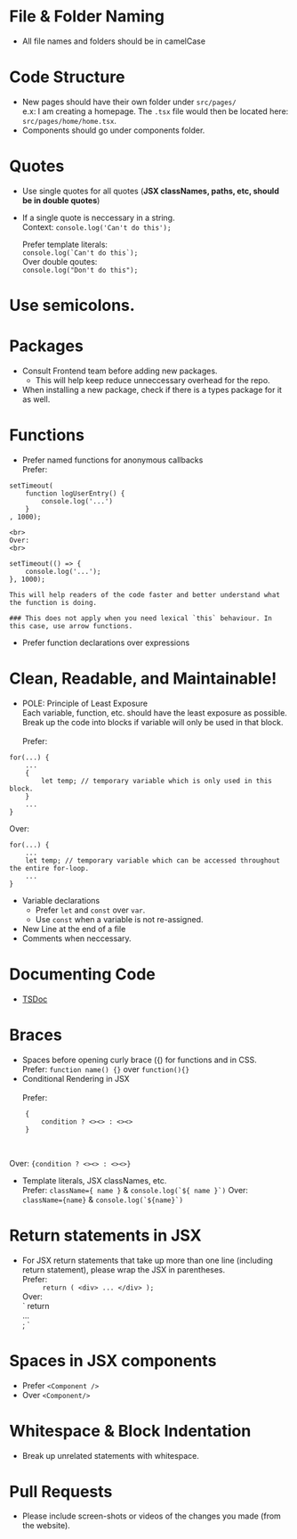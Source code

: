 # File & Folder Naming

-   All file names and folders should be in camelCase

# Code Structure

-   New pages should have their own folder under `src/pages/` <br>
    e.x: I am creating a homepage. The `.tsx` file would then be located here: `src/pages/home/home.tsx`.
-   Components should go under components folder.

# Quotes

-   Use single quotes for all quotes (**JSX classNames, paths, etc, should be in double quotes**)
-   If a single quote is neccessary in a string. <br>
    Context:
    `console.log('Can't do this');`

    Prefer template literals:
    <br>
    `` console.log(`Can't do this`); ``
    <br>
    Over double qoutes:
    <br>
    `console.log("Don't do this");`

# Use semicolons.

# Packages

-   Consult Frontend team before adding new packages.
    -   This will help keep reduce unneccessary overhead for the repo.
-   When installing a new package, check if there is a types package for it as well.

# Functions

-   Prefer named functions for anonymous callbacks
    <br>
    Prefer:
    <br>

```
setTimeout(
    function logUserEntry() {
        console.log('...')
    }
, 1000);
```

    <br>
    Over:
    <br>

```
setTimeout(() => {
    console.log('...');
}, 1000);
```

    This will help readers of the code faster and better understand what the function is doing.

    ### This does not apply when you need lexical `this` behaviour. In this case, use arrow functions.

-   Prefer function declarations over expressions

# Clean, Readable, and Maintainable!

-   POLE: Principle of Least Exposure
    <br>
    Each variable, function, etc. should have the least exposure as possible. Break up the code into blocks if variable will only be used in that block.
    <br><br>
    Prefer:
    <br>

```
for(...) {
    ...
    {
        let temp; // temporary variable which is only used in this block.
    }
    ...
}
```

Over:
<br>

```
for(...) {
    ...
    let temp; // temporary variable which can be accessed throughout the entire for-loop.
    ...
}
```

-   Variable declarations
    -   Prefer `let` and `const` over `var`.
    -   Use `const` when a variable is not re-assigned.
-   New Line at the end of a file
-   Comments when neccessary.

# Documenting Code

-   <a href="https://tsdoc.org/">TSDoc</a>

# Braces

-   Spaces before opening curly brace ({) for functions and in CSS. <br>
    Prefer: `function name() {}` over `function(){}`
-   Conditional Rendering in JSX
    <br>
    <br>
    Prefer:
    <br>

```
    {
        condition ? <><> : <><>
    }
```

<br>

Over: `{condition ? <><> : <><>}`

-   Template literals, JSX classNames, etc. <br>
    Prefer: `className={ name }` & `` console.log(`${ name }`) ``
    Over: `className={name}` & `` console.log(`${name}`) ``

# Return statements in JSX

-   For JSX return statements that take up more than one line (including return statement), please wrap the JSX in parentheses. <br>
    Prefer:
    <br>
    `      return (
          <div>
              ...
          </div>
      );
     `
    <br>
    Over:
    <br>
    `      return <div>
          ...
      </div>;
     `

# Spaces in JSX components

-   Prefer `<Component />` <br>
-   Over `<Component/>`

# Whitespace & Block Indentation

-   Break up unrelated statements with whitespace.

# Pull Requests

-   Please include screen-shots or videos of the changes you made (from the website).
